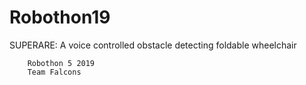 # Robothon19

SUPERARE:
        A voice controlled obstacle detecting foldable wheelchair
        
        Robothon 5 2019
        Team Falcons
